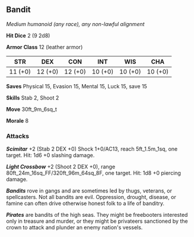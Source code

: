 ## Bandit

*Medium humanoid (any race), any non-lawful alignment*

**Hit Dice** 2 (9 2d8)

**Armor Class** 12 (leather armor)

| STR     | DEX     | CON     | INT     | WIS     | CHA     |
|---------|---------|---------|---------|---------|---------|
| 11 (+0) | 12 (+0) | 12 (+0) | 10 (+0) | 10 (+0) | 10 (+0) |

**Saves** Physical 15, Evasion 15, Mental 15, Luck 15, save 15

**Skills** Stab 2, Shoot 2

**Move** 30ft\_9m\_6sq\_t

**Morale** 8

### Attacks

***Scimitar*** +2 (Stab 2 DEX +0) Shock 1+0/AC13, reach 5ft\_1.5m\_1sq, one target. Hit: 1d6 +0 slashing damage.

***Light Crossbow*** +2 (Shoot 2 DEX +0), range 80ft\_24m\_16sq\_FF/320ft\_96m\_64sq\_8F, one target. Hit: 1d8 +0 piercing damage.

***Bandits*** rove in gangs and are sometimes led by thugs, veterans, or spellcasters. Not all bandits are evil. Oppression, drought, disease, or famine can often drive otherwise honest folk to a life of banditry.

***Pirates*** are bandits of the high seas. They might be freebooters interested only in treasure and murder, or they might be privateers sanctioned by the crown to attack and plunder an enemy nation's vessels.


